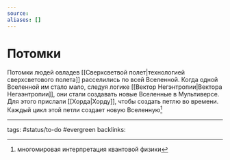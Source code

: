```yaml
---
source:
aliases: []
---
```

# Потомки

Потомки людей овладев [[Сверхсветвой полет|технологией сверхсветового полета]] расселились по всей Вселенной.
Когда одной Вселенной им стало мало, следуя логике [[Вектор Негэнтропии|Вектора Негаэнтропии]], они стали создавать новые Вселенные в Мультиверсе.
Для этого прислали [[Хорда|Хорду]], чтобы создать петлю во времени. Каждый цикл этой петли создает новую Вселенную[^1]

---
tags: #status/to-do #evergreen
backlinks:

[^1]: многомировая интерпретация квантовой физики
